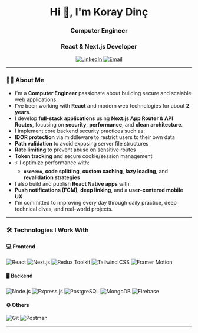 <h1 align="center">Hi 👋, I'm Koray Dinç</h1>
<h3 align="center">Computer Engineer </h3>
<h3 align="center">React & Next.js Developer</h3>

<p align="center">
  <a href="https://www.linkedin.com/in/koray-din%c3%a7-30185a25b/" target="_blank">
    <img src="https://img.shields.io/badge/LinkedIn-0077B5?style=flat&logo=linkedin&logoColor=white" alt="LinkedIn" />
  </a>
  <a href="mailto:koraydincc@icloud.com">
    <img src="https://img.shields.io/badge/E--Mail-D14836?style=flat&logo=gmail&logoColor=white" alt="Email" />
  </a>
</p>

---

### 👨‍💻 About Me

-  I'm a **Computer Engineer** passionate about building secure and scalable web applications.
-  I've been working with **React** and modern web technologies for about **2 years**.
-  I develop **full-stack applications** using **Next.js App Router & API Routes**, focusing on **security**, **performance**, and **clean architecture**.
-  I implement core backend security practices such as:
  - **IDOR protection** via middleware to restrict users to their own data
  - **Path validation** to avoid exposing server file structures
  - **Rate limiting** to prevent abuse on sensitive routes
  - **Token tracking** and secure cookie/session management
- ⚡ I optimize performance with:
  - **`useMemo`**, **code splitting**, **custom caching**, **lazy loading**, and **revalidation strategies**
-  I also build and publish **React Native apps** with:
  - **Push notifications (FCM)**, **deep linking**, and a **user-centered mobile UX**
-  I'm committed to improving every day through daily practice, deep technical dives, and real-world projects.

---

### 🛠 Technologies I Work With

#### 💻 Frontend
![React](https://img.shields.io/badge/React-20232a?style=flat&logo=react&logoColor=61DAFB)
![Next.js](https://img.shields.io/badge/Next.js-000000?style=flat&logo=next.js&logoColor=white)
![Redux Toolkit](https://img.shields.io/badge/Redux--Toolkit-593D88?style=flat&logo=redux&logoColor=white)
![Tailwind CSS](https://img.shields.io/badge/Tailwind-06B6D4?style=flat&logo=tailwind-css&logoColor=white)
![Framer Motion](https://img.shields.io/badge/Framer--Motion-black?style=flat&logo=framer&logoColor=white)

#### 🖥 Backend
![Node.js](https://img.shields.io/badge/Node.js-43853D?style=flat&logo=node.js&logoColor=white)
![Express.js](https://img.shields.io/badge/Express.js-000000?style=flat&logo=express&logoColor=white)
![PostgreSQL](https://img.shields.io/badge/PostgreSQL-336791?style=flat&logo=postgresql&logoColor=white)
![MongoDB](https://img.shields.io/badge/MongoDB-4EA94B?style=flat&logo=mongodb&logoColor=white)
![Firebase](https://img.shields.io/badge/Firebase-FFCA28?style=flat&logo=firebase&logoColor=black)

#### ⚙️ Others
![Git](https://img.shields.io/badge/Git-F05032?style=flat&logo=git&logoColor=white)
![Postman](https://img.shields.io/badge/Postman-FF6C37?style=flat&logo=postman&logoColor=white)

---
